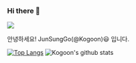 ### Hi there 👋
<!--
<div align=center>  
 
 [![Hits](https://hits.seeyoufarm.com/api/count/incr/badge.svg?url=https%3A%2F%2Fgithub.com%2FKogoon)](https://hits.seeyoufarm.com)  
 
</div>
-->

![](https://img.shields.io/badge/language-Python-blue)
                  
안녕하세요! JunSungGo(@Kogoon)😃 입니다.  

[![Top Langs](https://github-readme-stats.vercel.app/api/top-langs/?username=kogoon&layout=compact)](https://github.com/anuraghazra/github-readme-stats)
![Kogoon's github stats](https://github-readme-stats.vercel.app/api?username=Kogoon&show_icons=true&theme=dracula)

<!--
## 🔧 Technologies & Tools
![](https://img.shields.io/badge/OS-Linux-informational?style=flat&logo=linux&logoColor=white&color=2bbc8a)  
![](https://img.shields.io/badge/Code-Python-informational?style=flat&logo=python&logoColor=white&color=2bbc8a)  
![](https://img.shields.io/badge/Tools-Docker-informational?style=flat&logo=docker&logoColor=white&color=2bbc8a)
-->
<!--
- - - 
#### Hi there 👋 This is JunSung GO
I am a Software Engineering.  
I live in Seoul in Korea. 


- 🔭 I’m currently working on ...

- 🌱 I’m currently learning ...

<details>
  <summary><b>:telescope: 2020 goal</b></summary>
  룰루룰룰루룰
  루루루루루루루룰
</details>

**Kogoon/Kogoon** is a ✨ _special_ ✨ repository because its `README.md` (this file) appears on your GitHub profile.

Here are some ideas to get you started:

- 🔭 I’m currently working on ...
- 🌱 I’m currently learning ...
- 👯 I’m looking to collaborate on ...
- 🤔 I’m looking for help with ...
- 💬 Ask me about ...
- 📫 How to reach me: ...
- 😄 Pronouns: ...
- ⚡ Fun fact: ...
-->
